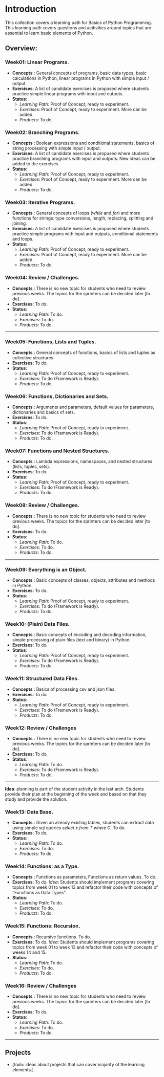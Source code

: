 # Introduction

This collection covers a learning path for Basics of Python Programming. This learning path covers questions and acitivities around topics that are essential to learn basic elements of Python.

## Overview:

### Week01: Linear Programs.

- **Concepts** : General concepts of programs, basic data types, basic calculations in Python, linear programs in Python with simple input / output.
- **Exercises**: A list of candidate exercises is proposed where students practice simple linear programs with input and outputs.
- **Status**: 
	- *Learning Path*: Proof of Concept, ready to experiment.
	- *Exercises*: Proof of Concept, ready to experiment. More can be added.
	- *Products*: To do.

### Week02: Branching Programs.

- **Concepts** : Boolean expressions and conditional statements, basics of string processing with simple input / output.
- **Exercises**: A list of candidate exercises is proposed where students practice branching programs with input and outputs. New ideas can be added to the exercises.
- **Status**: 
	- *Learning Path*: Proof of Concept, ready to experiment.
	- *Exercises*: Proof of Concept, ready to experiment. More can be added.
	- *Products*: To do.

### Week03: Iterative Programs.

- **Concepts** : General concepts of loops (*while* and *for*) and more functions for strings: type conversions, length, replacing, splitting and joining.
- **Exercises**: A list of candidate exercises is proposed where students practice simple programs with input and outputs, conditional statements and loops.
- **Status**: 
	- *Learning Path*: Proof of Concept, ready to experiment.
	- *Exercises*: Proof of Concept, ready to experiment. More can be added.
	- *Products*: To do.

### Week04: Review / Challenges.

- **Concepts** : There is no new topic for students who need to review previous weeks. The topics for the sprinters can be decided later [to do].
- **Exercises**: To do.
- **Status**: 
	- *Learning Path*: To do.
	- *Exercises*: To do.
	- *Products*: To do.

<hr />

### Week05: Functions, Lists and Tuples.

- **Concepts** : General concepts of functions, basics of lists and tuples as collective structures.
- **Exercises**: To do.
- **Status**: 
	- *Learning Path*: Proof of Concept, ready to experiment.
	- *Exercises*: To do (Framework is Ready).
	- *Products*: To do.

### Week06: Functions, Dictionaries and Sets.

- **Concepts** : Arguments and parameters, default values for parameters, dictionaries and basics of sets.
- **Exercises**: To do.
- **Status**: 
	- *Learning Path*: Proof of Concept, ready to experiment.
	- *Exercises*: To do (Framework is Ready).
	- *Products*: To do.

### Week07: Functions and Nested Structures.

- **Concepts** : Lambda expressions, namespaces, and nested structures (lists, tuples, sets).
- **Exercises**: To do.
- **Status**: 
	- *Learning Path*: Proof of Concept, ready to experiment.
	- *Exercises*: To do (Framework is Ready).
	- *Products*: To do.

### Week08: Review / Challenges.

- **Concepts** : There is no new topic for students who need to review previous weeks. The topics for the sprinters can be decided later [to do].
- **Exercises**: To do.
- **Status**: 
	- *Learning Path*: To do.
	- *Exercises*: To do.
	- *Products*: To do.

<hr />

### Week09: Everything is an Object.

- **Concepts** : Basic concepts of classes, objects, attributes and methods in Python.
- **Exercises**: To do.
- **Status**: 
	- *Learning Path*: Proof of Concept, ready to experiment.
	- *Exercises*: To do (Framework is Ready).
	- *Products*: To do.

### Week10: (Plain) Data Files.

- **Concepts** : Basic concepts of encoding and decoding information, simple processing of plain files (text and binary) in Python.
- **Exercises**: To do.
- **Status**: 
	- *Learning Path*: Proof of Concept, ready to experiment.
	- *Exercises*: To do (Framework is Ready).
	- *Products*: To do.

### Week11: Structured Data Files.

- **Concepts** : Basics of processing csv and json files.
- **Exercises**: To do.
- **Status**: 
	- *Learning Path*: Proof of Concept, ready to experiment.
	- *Exercises*: To do (Framework is Ready).
	- *Products*: To do.


### Week12: Review / Challenges

- **Concepts** : There is no new topic for students who need to review previous weeks. The topics for the sprinters can be decided later [to do].
- **Exercises**: To do.
- **Status**: 
	- *Learning Path*: To do.
	- *Exercises*: To do (Framework is Ready).
	- *Products*: To do.

<hr />

**Idea**: planning is part of the student activity in the last arch. Students provide their plan at the beginning of the week and based on that they study and provide the solution.

### Week13: Data Base.

- **Concepts** : Given an already existing tables, students can extract data using simple sql queries *select x from T where C*. To do.
- **Exercises**: To do.
- **Status**: 
	- *Learning Path*: To do.
	- *Exercises*: To do.
	- *Products*: To do.

### Week14: Functions: as a Type.

- **Concepts** : Functions as parameters, Functions as return values. To do.
- **Exercises**: To do. *Idea*: Students should implement programs covering topics from week 01 to week 13 and refactor their code with concepts of "Functions as Data Types".
- **Status**: 
	- *Learning Path*: To do.
	- *Exercises*: To do.
	- *Products*: To do.

### Week15: Functions: Recursion.

- **Concepts** : Recursive functions. To do.
- **Exercises**: To do. *Idea*: Students should implement programs covering topics from week 01 to week 13 and refactor their code with concepts of weeks 14 and 15.
- **Status**: 
	- *Learning Path*: To do.
	- *Exercises*: To do.
	- *Products*: To do.


### Week16: Review / Challenges

- **Concepts** : There is no new topic for students who need to review previous weeks. The topics for the sprinters can be decided later [to do].
- **Exercises**: To do.
- **Status**: 
	- *Learning Path*: To do.
	- *Exercises*: To do.
	- *Products*: To do.

<hr />

## Projects
- [todo: ideas about projects that can cover majority of the learning elements.]